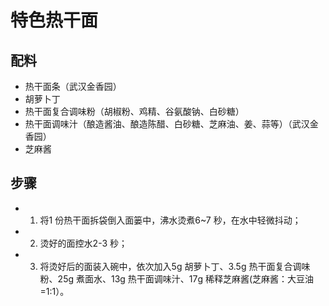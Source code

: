 # 特色热干面

## 配料

- 热干面条（武汉金香园）
- 胡萝卜丁
- 热干面复合调味粉（胡椒粉、鸡精、谷氨酸钠、白砂糖）
- 热干面调味汁（酿造酱油、酿造陈醋、白砂糖、芝麻油、姜、蒜等）（武汉金香园）
- 芝麻酱

## 步骤

- 1. 将1 份热干面拆袋倒入面篓中，沸水烫煮6~7 秒，在水中轻微抖动；
- 2. 烫好的面控水2-3 秒；
- 3. 将烫好后的面装入碗中，依次加入5g 胡萝卜丁、3.5g 热干面复合调味粉、25g 煮面水、13g 热干面调味汁、17g 稀释芝麻酱(芝麻酱：大豆油=1:1）。